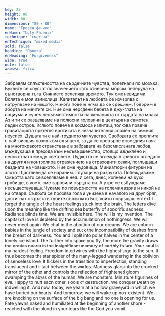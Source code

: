 ```yaml
---
key: 25
height: 80
width: 80
dimensions: "80 x 80"
name: "Грозен феникс"
enName: "Ugly Phoenix"
technique: "смесена"
enTechnique: "mixed media"
sold: false
heading: "Прошка"
enHeading: "Forgiveness"
wide: true
note: false
enNote: false
---
```

Забравям сплъстеността на сърдечните чувства, полепнали по мозъка. Буквите се спускат по значението като отнесена морска пеперуда на сънотворна тъга. Сиянието ослепява времето. Тук сме невидими. Волята е моя измислица. Капиталът на любовта се изчерпва с натрупване на нищото. Никога повече няма да се срещнем. Говорим в аборта на мечтите си. Ние сме неродени бебета в джунглата на социума и сучем несъвместимостта на желанията от гърдата на мрака. Аз и ти се разцепваме на полюсни половини в центъра на самотен леден остров. Колкото повече в космоса излиташ, толкова повече гравитацията претегля еротиката в незначителния спомен на земния неуспех. Душата ти е най-трудното ми чувство. Свободата се преплита с най-висшия порив към слънцето, за да се превърне в звездния паяк на многокракото странстване в забравата на безсмислената любов, мъждукаща в прехода към несъвършенство, стоящо изцъклено и непокътнато между световете.    Лудостта се вглежда в кривото огледало на другия и контролира отражението на страховити сенки, поглъщащи бездната на човешкото. Ние сме чудовища. Миниатюрни фигурки на злото. Щастливи да се нараним. Глупаци на разрухата. Побеждаваме Смъртта като се вселяваме в нея. И сега, днес, копнеем на кухо гробище, в което сме заровили сърцата си. А утре се събуждаме несъществуващи. Чукаме по повърхността на големия взрив и никой не ни отваря. Съдбата се прозява гола и унизена в началото на друг бряг, достигнат с кръвта в твоите сълзи като Бог, който повръщаш.enText:I forget the tangle of the heart feelings stuck into the brain. The letters dive upon the meaning like the drifting sea butterfly of soporific sadness. Radiance blinds time. We are invisible here. The will is my invention. The capital of love is depleted by the accumulation of nothingness. We will never meet again. We chat in the abortion of our dreams. We are unborn babies in the jungle of society and suck the incompatibility of desires from the breast of darkness. You and I split into polar halves in the center of a lonely ice island. The further into space you fly, the more the gravity draws the erotics nearer in the insignificant memory of earthly failure. Your soul is my hardest feeling. Freedom intertwines with the highest urge to the sun. It thus becomes the star spider of the many-legged wandering in the oblivion of senseless love. It flickers in the transition to imperfection, standing translucent and intact between the worlds. Madness glars into the crooked mirror of the other and controls the reflection of frightened gloom swamping the abyss of the human. We are monsters. Miniature figurines of evil. Happy to hurt each other. Fools of destruction. We conquer Death by indwelling it. And now, today, we yearn at a hollow graveyard in which we have buried our hearts. And tomorrow,  we will wake up non-existent. We are knocking on the surface of the big bang and no one is opening for us. Fate yawns naked and humiliated at the beginning of another shore - reached with the blood in your tears like the God you vomit.

